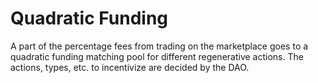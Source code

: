 # Quadratic Funding

A part of the percentage fees from trading on the marketplace goes to a quadratic funding matching pool for different regenerative actions. The actions, types, etc. to incentivize are decided by the DAO.
